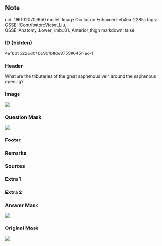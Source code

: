 ## Note
nid: 1661020709650
model: Image Occlusion Enhanced-eb4ea-2285a
tags: GSSE::!Contributor::Victor_Liu, GSSE::Anatomy::Lower_limb::01._Anterior_thigh
markdown: false

### ID (hidden)
4afbd9b22ed04be9bfbffde97598645f-ao-1

### Header
What are the tributaries of the great saphenous vein around the saphenous opening?

### Image
<img src="tmp5pou9e63.png">

### Question Mask
<img src="4afbd9b22ed04be9bfbffde97598645f-ao-1-Q.svg">

### Footer


### Remarks


### Sources


### Extra 1


### Extra 2


### Answer Mask
<img src="4afbd9b22ed04be9bfbffde97598645f-ao-1-A.svg">

### Original Mask
<img src="4afbd9b22ed04be9bfbffde97598645f-ao-O.svg">
